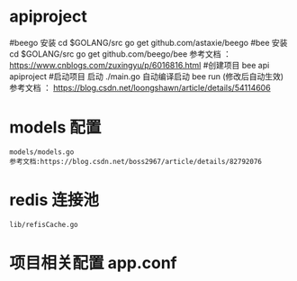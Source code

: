 # apiproject
    
#beego 安装
    cd $GOLANG/src
    go get github.com/astaxie/beego
#bee 安装
    cd $GOLANG/src
    go get github.com/beego/bee
    参考文档 ： https://www.cnblogs.com/zuxingyu/p/6016816.html
#创建项目
    bee api apiproject
#启动项目
    启动 ./main.go
    自动编译启动 bee run (修改后自动生效)
    参考文档 ： https://blog.csdn.net/loongshawn/article/details/54114606
# models 配置
    models/models.go
    参考文档:https://blog.csdn.net/boss2967/article/details/82792076
# redis 连接池
    lib/refisCache.go
# 项目相关配置 app.conf
